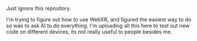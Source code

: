 Just ignore this repository.

I'm trying to figure out how to use WebXR, and figured the easiest way to do so was to ask AI to do everything.
I'm uploading all this here to test out new code on different devices, its not really useful to people besides me.
